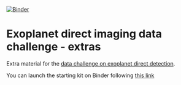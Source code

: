 [![Binder](https://mybinder.org/badge.svg)](https://mybinder.org/v2/gh/carlgogo/exoimaging_challenge_extras/master)

# Exoplanet direct imaging data challenge - extras
Extra material for the [data challenge on exoplanet direct detection](https://carlgogo.github.io/exoimaging_challenge/).

You can launch the starting kit on Binder following [this link](https://mybinder.org/v2/gh/carlgogo/exoimaging_challenge_extras/master)
